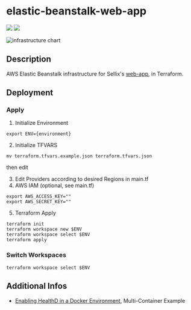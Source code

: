 # elastic-beanstalk-web-app

![](https://img.shields.io/badge/Sellix-AWS-orange) ![](https://img.shields.io/badge/Version-v2.0.0-blueviolet)

![infrastructure chart](https://cdn.sellix.io/static/github/web-app-accelerator.png)

## Description

AWS Elastic Beanstalk infrastructure for Sellix's [web-app](https://sellix.io), in Terraform.

## Deployment

### Apply

1. Initialize Environment

`export ENV={environment}`

2. Initialize TFVARS

`mv terraform.tfvars.example.json terraform.tfvars.json`

then edit

3. Edit Providers according to desired Regions in main.tf
4. AWS IAM (optional, see main.tf)
```
export AWS_ACCESS_KEY=""
export AWS_SECRET_KEY=""
```

5. Terraform Apply

```
terraform init
terraform workspace new $ENV
terraform workspace select $ENV
terraform apply
```

### Switch Workspaces

`terraform workspace select $ENV`

## Additional Infos
* [Enabling HealthD in a Docker Environment](https://docs.aws.amazon.com/elasticbeanstalk/latest/dg/health-enhanced-serverlogs.html#health-enhanced-serverlogs.configure), Multi-Container Example
